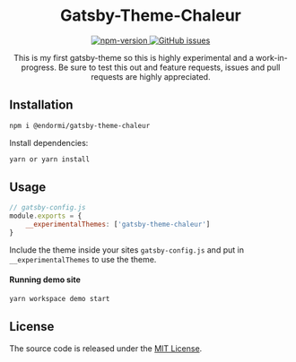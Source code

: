 <h1 align="center">
  Gatsby-Theme-Chaleur
</h1>

<p align="center">
  <a href="https://www.npmjs.com/package/@endormi/gatsby-theme-chaleur">
    <img alt="npm-version" src="https://img.shields.io/npm/v/@endormi/gatsby-theme-chaleur?color=blue">
  </a>
  <a href="https://github.com/endormi/gatsby-theme-chaleur/issues">
  <img alt="GitHub issues" src="https://img.shields.io/github/issues/endormi/gatsby-theme-chaleur">
  </a>
</p>

<p align="center">
This is my first gatsby-theme so this is highly experimental and a work-in-progress. 
Be sure to test this out and feature requests, issues and pull requests are highly appreciated.
</p>

## Installation

```sh
npm i @endormi/gatsby-theme-chaleur
```

Install dependencies:

```sh
yarn or yarn install
```

## Usage

```jsx
// gatsby-config.js
module.exports = {
    __experimentalThemes: ['gatsby-theme-chaleur']
}
```

Include the theme inside your sites `gatsby-config.js` and put in `__experimentalThemes` to use the theme.

#### Running demo site

```sh
yarn workspace demo start
```

## License

The source code is released under the [MIT License](https://github.com/endormi/gatsby-theme-chaleur/blob/master/LICENSE).